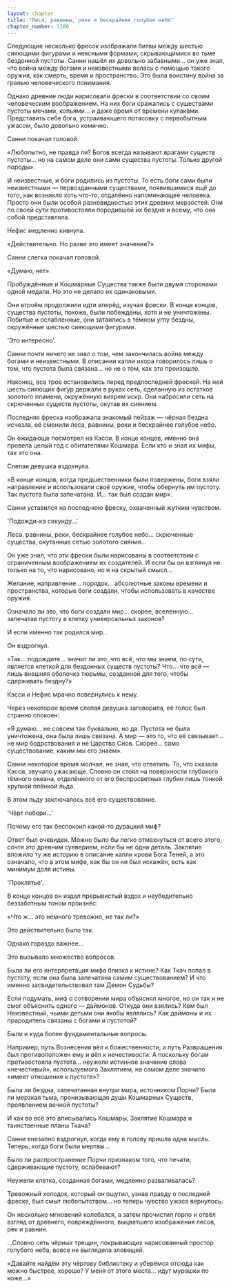 ```yaml
---
layout: chapter
title: "Леса, равнины, реки и бескрайнее голубое небо"
chapter_number: 1386
---
```




Следующие несколько фресок изображали битвы между шестью сияющими фигурами и неясными формами, скрывающимися во тьме бездонной пустоты. Санни нашёл их довольно забавными... он уже знал, что война между богами и неизвестными велась с помощью такого оружия, как смерть, время и пространство. Это была воистину война за гранью человеческого понимания.

Однако древние люди нарисовали фрески в соответствии со своим человеческим воображением. На них боги сражались с существами пустоты мечами, копьями... и даже время от времени кулаками. Представить себе бога, устраивающего потасовку с первобытным ужасом, было довольно комично.

Санни покачал головой.

«Любопытно, не правда ли? Богов всегда называют врагами существ пустоты... но на самом деле они сами существа пустоты. Только другой породы».

И неизвестные, и боги родились из пустоты. То есть боги сами были неизвестными — первозданными существами, появившимися ещё до того, как возникло хоть что-то, отдалённо напоминающее человека. Просто они были особой разновидностью этих древних мерзостей. Они по своей сути противостояли породившей их бездне и всему, что она собой представляла.

Нефис медленно кивнула.

«Действительно. Но разве это имеет значение?»

Санни слегка покачал головой.

«Думаю, нет».

Пробуждённые и Кошмарные Существа также были двумя сторонами одной медали. Но это не делало их одинаковыми.

Они втроём продолжили идти вперёд, изучая фрески. В конце концов, существа пустоты, похоже, были побеждены, хотя и не уничтожены. Побитые и ослабленные, они затаились в тёмном углу бездны, окружённые шестью сияющими фигурами.

'Это интересно'.

Санни почти ничего не знал о том, чем закончилась война между богами и неизвестными. В описании капли ихора говорилось лишь о том, что пустота была связана... но не о том, как это произошло.

Наконец, все трое остановились перед предпоследней фреской. На ней шесть сияющих фигур держали в руках сеть, сделанную из остатков золотого пламени, окружённую вихрем искр. Они набросили сеть на скрюченных существ пустоты, окутав их сиянием.

Последняя фреска изображала знакомый пейзаж — чёрная бездна исчезла, её сменили леса, равнины, реки и бескрайнее голубое небо.

Он ожидающе посмотрел на Кэсси. В конце концов, именно она провела целый год с обитателями Кошмара. Если кто и знал их мифы, так это она.

Слепая девушка вздохнула.

«В конце концов, когда предшественники были повержены, боги взяли направление и использовали своё оружие, чтобы обернуть им пустоту. Так пустота была запечатана. И... так был создан мир».

Санни уставился на последнюю фреску, охваченный жутким чувством.

'Подожди-ка секунду...'

Леса, равнины, реки, бескрайнее голубое небо... скрюченные существа, окутанные сетью золотого сияния...

Он уже знал, что эти фрески были нарисованы в соответствии с ограниченным воображением их создателей. И если бы он взглянул не только на то, что нарисовано, но и на скрытый смысл...

Желание, направление... порядок... абсолютные законы времени и пространства, которые боги создали, чтобы использовать в качестве оружия.

Означало ли это, что боги создали мир... скорее, вселенную... запечатав пустоту в клетку универсальных законов?

И если именно так родился мир...

Он вздрогнул.

«Так... подождите... значит ли это, что всё, что мы знаем, по сути, является клеткой для бездонных существ пустоты? Что... что всё — лишь внешняя оболочка тюрьмы, созданной для того, чтобы сдерживать бездну?»

Кэсси и Нефис мрачно повернулись к нему.

Через некоторое время слепая девушка заговорила, её голос был странно спокоен:

«Я думаю... не совсем так буквально, но да. Пустота не была уничтожена, она была лишь связана. А мир — это то, что её связывает... не мир бодрствования и не Царство Снов. Скорее... само существование, каким мы его знаем».

Санни некоторое время молчал, не зная, что ответить. То, что сказала Кэсси, звучало ужасающе. Словно он стоял на поверхности глубокого тёмного океана, отделённого от его беспросветных глубин лишь тонкой хрупкой плёнкой льда.

В этом льду заключалось всё его существование.

'Чёрт побери...'

Почему его так беспокоил какой-то дурацкий миф?

Ответ был очевиден. Можно было бы легко отмахнуться от всего этого, сочтя это древним суеверием, если бы не одна деталь. Заклятие вложило ту же историю в описание капли крови Бога Теней, а это означало, что в этом мифе, как бы он ни был искажён, есть как минимум доля истины.

'Проклятье'.

В конце концов он издал прерывистый вздох и неубедительно беззаботным тоном произнёс:

«Что ж... это немного тревожно, не так ли?»

Это действительно было так.

Однако гораздо важнее...

Это вызывало множество вопросов.

Была ли его интерпретация мифа близка к истине? Как Ткач попал в пустоту, если она была запечатана самим существованием? И что именно засвидетельствовал там Демон Судьбы?

Если подумать, миф о сотворении мира объяснял многое, но он так и не смог объяснить одного — даймонов. Откуда они взялись? Кем был Неизвестный, чьими детьми они якобы являлись? Как даймоны и их прародитель связаны с богами и пустотой?

Были и куда более фундаментальные вопросы.

Например, путь Вознесения вёл к божественности, а путь Развращения был противоположен ему и вёл к нечестивости. А поскольку богам противостояла пустота... неужели истинное значение слова «нечестивый», используемого Заклятием, на самом деле значило «имеет отношение к пустоте»?

Была ли бездна, запечатанная внутри мира, источником Порчи? Была ли мерзкая тьма, пронизывающая души Кошмарных Существ, проявлением вечной пустоты?

И как во всё это вписывались Кошмары, Заклятие Кошмара и таинственные планы Ткача?

Санни внезапно вздрогнул, когда ему в голову пришла одна мысль. Теперь, когда боги были мертвы...

Было ли распространение Порчи признаком того, что печати, сдерживающие пустоту, ослабевают?

Неужели клетка, созданная богами, медленно разваливалась?

Тревожный холодок, который он ощутил, узнав правду о последней фреске, был смыт любопытством... но теперь чувство ужаса вернулось.

Он несколько мгновений колебался, а затем прочистил горло и отвёл взгляд от древнего, повреждённого, выцветшего изображения лесов, рек и равнин.

...Словно сеть чёрных трещин, покрывающих нарисованный простор голубого неба, вовсе не выглядела зловещей.

«Давайте найдём эту чёртову библиотеку и уберёмся отсюда как можно быстрее, хорошо? У меня от этого места... идут мурашки по коже...»

